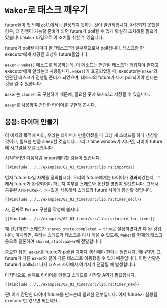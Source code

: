 # `Waker`로 태스크 깨우기

future들이 첫 번째 `poll`에서는 완성되지 못하는 것이 일반적입니다. 완성되지
못했을 경우, 더 진행이 가능할 준비가 되면 future가 poll될 수 있게 확실히
조치해둘 필요가 있습니다. `Waker` 타입으로 이 조치를 취할 수 있습니다.

future가 poll될 때마다 한 "태스크"의 일부분으로서 poll됩니다. 태스크란 한
executor에게 제공된 최상위 future들입니다.

`Waker`는 `wake()` 메소드를 제공하는데, 이 메소드는 연관된 태스크가 깨워져야
한다고 executor에게 알리는데 사용됩니다. `wake()`가 호출되었을 때, executor는
`Waker`와 연관된 태스크가 진행될 준비가 되었으며, 태스크의 future가 다시
poll되어야 한다는 것을 알 수 있습니다.

`Waker`는 `clone()`도 구현하기 때문에, 필요한 곳에 복사되고 저장될 수 있습니다.

`Waker`를 사용하여 간단한 타이머를 구현해 봅시다.

## 응용: 타이머 만들기

이 예제의 목적에 따라, 우리는 타이머가 만들어졌을 때 그냥 새 스레드를 하나
생성할 것이고, 필요한 만큼 sleep할 것입니다. 그리고 time window가 지나면,
타이머 future에 시그널을 보낼 것입니다.

시작하려면 다음처럼 import해야할 것들이 있습니다.

```rust
{{#include ../../examples/02_03_timer/src/lib.rs:imports}}
```

먼저 future 타입 자체를 정의합시다. 우리의 future에게는 타이머가 경과되었는지,
그래서 future가 완성되어야 하는지 여부를 스레드와 통신할 방법이 필요합니다.
그래서 공유된 `Arc<Mutex<..>>` 값을 사용해서 스레드와 future 사이에 통신할
것입니다.

```rust,ignore
{{#include ../../examples/02_03_timer/src/lib.rs:timer_decl}}
```

자, 진짜로 `Future` 구현을 작성해 봅시다.

```rust,ignore
{{#include ../../examples/02_03_timer/src/lib.rs:future_for_timer}}
```

꽤 간단하죠? 스레드가 `shared_state.completed = true`로 설정하였다면 다 된
것입니다. 아니라면, 우리는 스레드가 태스크를 다시 깨울 수 있도록, `Waker`를 현재의
태스크용으로 클론하여 `shared_state.waker`에 전달합니다.

중요한 점은, `Waker`를 future가 poll될 때마다 갱신해야 한다는 점입니다.
왜냐하면, 그 future가 다른 `Waker`와 같이 다른 태스크로 이동했을 수 있기
때문입니다. 이런 상황은 future가 poll되고 나서 태스크 사이에서 여기저기 전달될 때
발생합니다. 

마지막으로, 실제로 타이머를 만들고 스레드를 시작할 API가 필요합니다.

```rust,ignore
{{#include ../../examples/02_03_timer/src/lib.rs:timer_new}}
```

짠! 이게 간단한 타이머 future를 만드는데 필요한 전부입니다. 이제 future가 실행될
executor만 있으면 되는데요...
